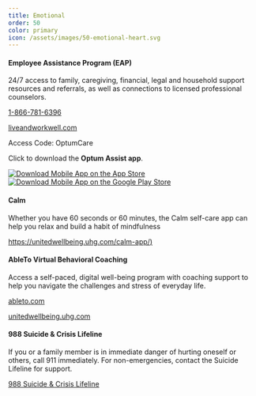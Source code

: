 ```yaml
---
title: Emotional
order: 50
color: primary
icon: /assets/images/50-emotional-heart.svg
---
```


#### Employee Assistance Program (EAP)

24/7 access to family, caregiving, financial, legal and household support resources and referrals, as well as connections to licensed professional counselors.

[1-866-781-6396](tel://+1-866-781-6396 "1-866-781-6396")

[liveandworkwell.com](https://www.liveandworkwell.com/content/en/public.html "liveandworkwell.com in a new tab")

Access Code: OptumCare

Click to download the **Optum Assist app**.

<a class="app-badge" href="https://apps.apple.com/us/app/optum-assist/id1617334988">![Download Mobile App on the App Store](/assets/images/apple-store-badge.svg)</a>
<a class="app-badge" href="https://play.google.com/store/apps/details?id=com.optum.mobile.optumassist&hl=en_US&gl=US&pli=1">![Download Mobile App on the Google Play Store](/assets/images/google-play-badge.svg)</a>

#### Calm

Whether you have 60 seconds or 60 minutes, the Calm self-care app can help you relax and build a habit of mindfulness

[https://unitedwellbeing.uhg.com/calm-app/)](https://unitedwellbeing.uhg.com/calm-app/ "Calm page in a new tab.")

#### AbleTo Virtual Behavioral Coaching

Access a self-paced, digital well-being program with coaching support to help you navigate the challenges and stress of everyday life.

[ableto.com](https://app.ableto.com/ "ableto.com for members in a new tab")

[unitedwellbeing.uhg.com](https://unitedwellbeing.uhg.com/ "United Well Being page in a new tab.")

#### 988 Suicide & Crisis Lifeline

If you or a family member is in immediate danger of hurting oneself or others, call 911 immediately. For non-emergencies, contact the Suicide Lifeline for support.

[988 Suicide & Crisis Lifeline](tel://988 "988")
